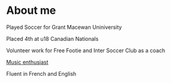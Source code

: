 # About me

Played Soccer for Grant Macewan Uniniversity

Placed 4th at u18 Canadian Nationals

Volunteer work for Free Footie and Inter Soccer Club as a coach

[Music enthusiast](https://soundcloud.com/r1comadeit)

Fluent in French and English